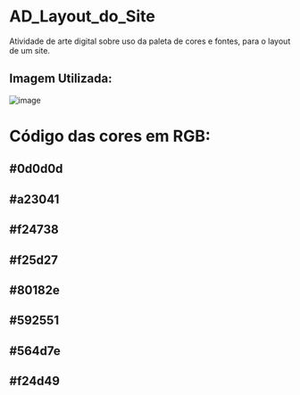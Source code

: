 # AD_Layout_do_Site
Atividade de arte digital sobre uso da paleta de cores e fontes, para o layout de um site.


## Imagem Utilizada: 

![image](https://user-images.githubusercontent.com/80163684/140567462-4893e87c-45fe-4a30-b6ed-e9b203bed9a0.png)

# Código das cores em RGB:

## #0d0d0d
## #a23041
## #f24738
## #f25d27
## #80182e
## #592551
## #564d7e
## #f24d49
